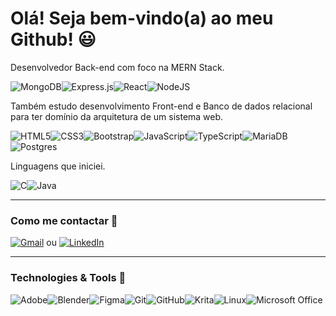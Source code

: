 # Olá! Seja bem-vindo(a) ao meu Github! 😃 

Desenvolvedor Back-end com foco na MERN Stack. 

![MongoDB](https://img.shields.io/badge/MongoDB-%234ea94b.svg?style=for-the-badge&logo=mongodb&logoColor=white)![Express.js](https://img.shields.io/badge/express.js-%23404d59.svg?style=for-the-badge&logo=express&logoColor=%2361DAFB)![React](https://img.shields.io/badge/react-%2320232a.svg?style=for-the-badge&logo=react&logoColor=%2361DAFB)![NodeJS](https://img.shields.io/badge/node.js-6DA55F?style=for-the-badge&logo=node.js&logoColor=white)

Também estudo desenvolvimento Front-end e Banco de dados relacional para ter domínio da arquitetura de um sistema web.

![HTML5](https://img.shields.io/badge/html5-%23E34F26.svg?style=for-the-badge&logo=html5&logoColor=white)![CSS3](https://img.shields.io/badge/css3-%231572B6.svg?style=for-the-badge&logo=css3&logoColor=white)![Bootstrap](https://img.shields.io/badge/bootstrap-%23563D7C.svg?style=for-the-badge&logo=bootstrap&logoColor=white)![JavaScript](https://img.shields.io/badge/javascript-%23323330.svg?style=for-the-badge&logo=javascript&logoColor=%23F7DF1E)![TypeScript](https://img.shields.io/badge/typescript-%23007ACC.svg?style=for-the-badge&logo=typescript&logoColor=white)![MariaDB](https://img.shields.io/badge/MariaDB-003545?style=for-the-badge&logo=mariadb&logoColor=white)![Postgres](https://img.shields.io/badge/postgres-%23316192.svg?style=for-the-badge&logo=postgresql&logoColor=white)

Linguagens que iniciei.

![C](https://img.shields.io/badge/c-%2300599C.svg?style=for-the-badge&logo=c&logoColor=white)![Java](https://img.shields.io/badge/java-%23ED8B00.svg?style=for-the-badge&logo=java&logoColor=white)

----
### Como me contactar 📧  
[![Gmail](https://img.shields.io/badge/Gmail-D14836?style=for-the-badge&logo=gmail&logoColor=white&link=mailto:luizreis.3d@gmail.com)](mailto:luizreis.3d@gmail.com)  ou  [![LinkedIn](https://img.shields.io/badge/linkedin-%230077B5.svg?style=for-the-badge&logo=linkedin&logoColor=white&link=https://https://www.linkedin.com/in/luizreis3d/)](https://www.linkedin.com/in/luizreis3d/)

----
### Technologies & Tools 💾
![Adobe](https://img.shields.io/badge/adobe-%23FF0000.svg?style=for-the-badge&logo=adobe&logoColor=white)![Blender](https://img.shields.io/badge/blender-%23F5792A.svg?style=for-the-badge&logo=blender&logoColor=white)![Figma](https://img.shields.io/badge/figma-%23F24E1E.svg?style=for-the-badge&logo=figma&logoColor=white)![Git](https://img.shields.io/badge/git-%23F05033.svg?style=for-the-badge&logo=git&logoColor=white)![GitHub](https://img.shields.io/badge/github-%23121011.svg?style=for-the-badge&logo=github&logoColor=white)![Krita](https://img.shields.io/badge/Krita-203759?style=for-the-badge&logo=krita&logoColor=EEF37B)![Linux](https://img.shields.io/badge/Linux-FCC624?style=for-the-badge&logo=linux&logoColor=black)![Microsoft Office](https://img.shields.io/badge/Microsoft_Office-D83B01?style=for-the-badge&logo=microsoft-office&logoColor=white)
